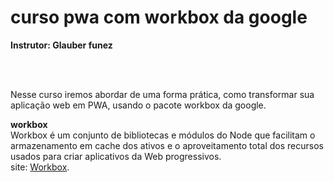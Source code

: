 # curso pwa com workbox da google

**Instrutor: Glauber funez**

<br>
<br>

Nesse curso iremos abordar de uma forma prática, como transformar sua aplicação web em PWA, usando o pacote workbox da google.

**workbox** <br>
Workbox é um conjunto de bibliotecas e módulos do Node que facilitam o armazenamento em cache dos ativos e o aproveitamento total dos recursos usados para criar aplicativos da Web progressivos.<br>
site: [Workbox](https://developers.google.com/web/tools/workbox/).
